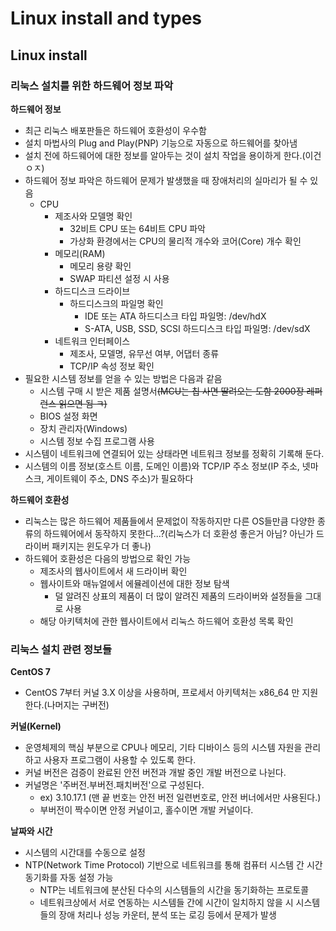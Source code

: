 # Linux install and types

## Linux install

### 리눅스 설치를 위한 하드웨어 정보 파악
   
__하드웨어 정보__

- 최근 리눅스 배포판들은 하드웨어 호환성이 우수함
- 설치 마법사의 Plug and Play(PNP) 기능으로 자동으로 하드웨어를 찾아냄
- 설치 전에 하드웨어에 대한 정보를 알아두는 것이 설치 작업을 용이하게 한다.(이건 ㅇㅈ)
- 하드웨어 정보 파악은 하드웨어 문제가 발생했을 때 장애처리의 실마리가 될 수 있음
  - CPU
    - 제조사와 모델명 확인
      - 32비트 CPU 또는 64비트 CPU 파악
      - 가상화 환경에서는 CPU의 물리적 개수와 코어(Core) 개수 확인
    - 메모리(RAM)
      - 메모리 용량 확인
      - SWAP 파티션 설정 시 사용
    - 하드디스크 드라이브
      - 하드디스크의 파일명 확인
        - IDE 또는 ATA 하드디스크 타입 파일명: /dev/hdX
        - S-ATA, USB, SSD, SCSI 하드디스크 타입 파일명: /dev/sdX
    - 네트워크 인터페이스
      - 제조사, 모델명, 유무선 여부, 어댑터 종류
      - TCP/IP 속성 정보 확인
- 필요한 시스템 정보를 얻을 수 있는 방법은 다음과 같음
  - 시스템 구매 시 받은 제품 설명서~~(MCU는 칩 사면 딸려오는 도함 2000장 레퍼런스 읽으면 됨 ㅋ)~~
  - BIOS 설정 화면
  - 장치 관리자(Windows)
  - 시스템 정보 수집 프로그램 사용
- 시스템이 네트워크에 연결되어 있는 상태라면 네트워크 정보를 정확히 기록해 둔다.
- 시스템의 이름 정보(호스트 이름, 도메인 이름)와 TCP/IP 주소 정보(IP 주소, 넷마스크, 게이트웨이 주소, DNS 주소)가 필요하다

__하드웨어 호환성__
  
- 리눅스는 많은 하드웨어 제품들에서 문제없이 작동하지만 다른 OS들만큼 다양한 종류의 하드웨어에서 동작하지 못한다...?(리눅스가 더 호환성 좋은거 아님? 아닌가 드라이버 패키지는 윈도우가 더 좋나)
- 하드웨어 호환성은 다음의 방법으로 확인 가능
  - 제조사의 웹사이트에서 새 드라이버 확인
  - 웹사이트와 매뉴얼에서 에뮬레이션에 대한 정보 탐색
    - 덜 알려진 상표의 제품이 더 많이 알려진 제품의 드라이버와 설정들을 그대로 사용
  - 해당 아키텍처에 관한 웹사이트에서 리눅스 하드웨어 호환성 목록 확인

### 리눅스 설치 관련 정보들

__CentOS 7__

- CentOS 7부터 커널 3.X 이상을 사용하며, 프로세서 아키텍처는 x86_64 만 지원한다.(나머지는 구버전)

__커널(Kernel)__

- 운영체제의 핵심 부분으로 CPU나 메모리, 기타 디바이스 등의 시스템 자원을 관리하고 사용자 프로그램이 사용할 수 있도록 한다.
- 커널 버전은 검증이 완료된 안전 버전과 개발 중인 개발 버전으로 나뉜다.
- 커널명은 '주버전.부버전.패치버전'으로 구성된다.
  - ex) 3.10.17.1 (맨 끝 번호는 안전 버전 일련번호로, 안전 버너에서만 사용된다.)
  - 부버전이 짝수이면 안정 커널이고, 홀수이면 개발 커널이다.

__날짜와 시간__

- 시스템의 시간대를 수동으로 설정
- NTP(Network Time Protocol) 기반으로 네트워크를 통해 컴퓨터 시스템 간 시간 동기화를 자동 설정 가능
  - NTP는 네트워크에 분산된 다수의 시스템들의 시간을 동기화하는 프로토콜
  - 네트워크상에서 서로 연동하는 시스템들 간에 시간이 일치하지 않을 시 시스템들의 장애 처리나 성능 카운터, 분석 또는 로깅 등에서 문제가 발생

